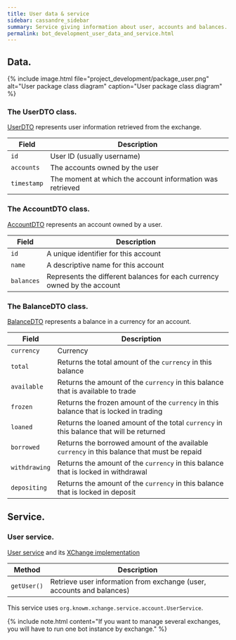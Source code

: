 ```yaml
---
title: User data & service
sidebar: cassandre_sidebar
summary: Service giving information about user, accounts and balances.
permalink: bot_development_user_data_and_service.html
---
```


## Data.

{% include image.html file="project_development/package_user.png" alt="User package class diagram" caption="User package class diagram" %}

### The UserDTO class.
[UserDTO](https://github.com/cassandre-tech/cassandre-trading-bot/blob/development/trading-bot-spring-boot-autoconfigure/src/main/java/tech/cassandre/trading/bot/dto/user/UserDTO.java) represents user information retrieved from the exchange.

| Field  | Description  |
|-------|---------|
| <code>id</code>  | User ID (usually username)  |
| <code>accounts</code>   | The accounts owned by the user  |
| <code>timestamp</code>   | The moment at which the account information was retrieved  |

### The AccountDTO class.
[AccountDTO](https://github.com/cassandre-tech/cassandre-trading-bot/blob/development/trading-bot-spring-boot-autoconfigure/src/main/java/tech/cassandre/trading/bot/dto/user/AccountDTO.java) represents an account owned by a user.

| Field  | Description  |
|-------|---------|
| <code>id</code>   | A unique identifier for this account  |
| <code>name</code>   | A descriptive name for this account  |
| <code>balances</code>   | Represents the different balances for each currency owned by the account  |

### The BalanceDTO class.
[BalanceDTO](https://github.com/cassandre-tech/cassandre-trading-bot/blob/development/trading-bot-spring-boot-autoconfigure/src/main/java/tech/cassandre/trading/bot/dto/user/BalanceDTO.java) represents a balance in a currency for an account.

| Field  | Description  |
|-------|---------|
| <code>currency</code>   | Currency  |
| <code>total</code>   | Returns the total amount of the <code>currency</code> in this balance  |
| <code>available</code>   | Returns the amount of the <code>currency</code> in this balance that is available to trade  |
| <code>frozen</code>   | Returns the frozen amount of the <code>currency</code> in this balance that is locked in trading  |
| <code>loaned</code>   | Returns the loaned amount of the total <code>currency</code> in this balance that will be returned  |
| <code>borrowed</code>   | Returns the borrowed amount of the available <code>currency</code> in this balance that must be repaid  |
| <code>withdrawing</code>   | Returns the amount of the <code>currency</code> in this balance that is locked in withdrawal  |
| <code>depositing</code>   | Returns the amount of the <code>currency</code> in this balance that is locked in deposit  |

## Service.

### User service.

[User service](https://github.com/cassandre-tech/cassandre-trading-bot/blob/development/trading-bot-spring-boot-autoconfigure/src/main/java/tech/cassandre/trading/bot/service/UserService.java) and its [XChange implementation](https://github.com/cassandre-tech/cassandre-trading-bot/blob/development/trading-bot-spring-boot-autoconfigure/src/main/java/tech/cassandre/trading/bot/service/UserServiceXChangeImplementation.java)

| Method  | Description  |
|-------|---------|
| <code>getUser()</code>   | Retrieve user information from exchange (user, accounts and balances)  |

This service uses <code>org.knowm.xchange.service.account.UserService</code>.

{% include note.html content="If you want to manage several exchanges, you will have to run one bot instance by exchange." %}